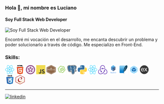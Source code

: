 ### Hola 👋, mi nombre es Luciano
#### Soy Full Stack Web Developer
![Soy Full Stack Web Developer](https://raw.githubusercontent.com/saadeghi/saadeghi/master/dino.gif)

Encontré mi vocación en el desarrollo, me encanta descubrir un problema y poder solucionarlo a través de código.
Me especializo en Front-End. 

### Skills: 
<p aling='center'>
  <img src='./img/skills/react.png' width='30' height='30' aling='center'>
  <img src='./img/skills/html5.png' width='30' height='30' aling='center'>
  <img src='./img/skills/jasmine.png' width='30' height='30' aling='center'>
  <img src='./img/skills/javascript.png' width='30' height='30' aling='center'>
  <img src='./img/skills/mocha.png' width='30' height='30' aling='center'>
  <img src='./img/skills/nodejs.png' width='30' height='30' aling='center'>
  <img src='./img/skills/postgresql.png' width='30' height='30' aling='center'>
  <img src='./img/skills/python.png' width='30' height='30' aling='center'>
  <img src='./img/skills/react.png' width='30' height='30' aling='center'>
  <img src='./img/skills/redux.png' width='30' height='30' aling='center'>
  <img src='./img/skills/sequelize.png' width='30' height='30' aling='center'>
  <img src='./img/skills/sqlite.png' width='30' height='30' aling='center'>
  <img src='./img/skills/webpack.png' width='30' height='30' aling='center'>
  <img src='./img/skills/express.png' width='30' height='30' aling='center'>
  <img src='./img/skills/css.png' width='30' height='30' aling='center'>
  <img src='./img/skills/chai.png' width='30' height='30' aling='center'>
</p>

---


<p aling='center'>
  <a href='https://www.linkedin.com/in/luciano-nicolas-pereira-dev'>
    <img src='https://cdn.jsdelivr.net/npm/simple-icons@3.0.1/icons/linkedin.svg' alt='linkedin' height='40' aling='center'>
  </a>
</p>
 

